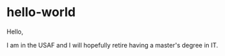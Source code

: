 # hello-world

Hello,

I am in the USAF and I will hopefully retire having a master's degree in IT.
